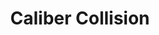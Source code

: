 ---
title: "Caliber Collision"
url: /charlotte/caliber-collision-south-tryon-street/
shop: Autowerkstatt
---